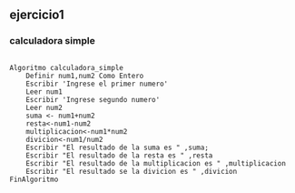 <h2> ejercicio1</h2>
<h3>calculadora simple</h3
<pre>
<code>
Algoritmo calculadora_simple
	Definir num1,num2 Como Entero
	Escribir 'Ingrese el primer numero'
	Leer num1
	Escribir 'Ingrese segundo numero'
	Leer num2
	suma <- num1+num2
	resta<-num1-num2
	multiplicacion<-num1*num2
	divicion<-num1/num2
	Escribir "El resultado de la suma es " ,suma;
	Escribir "El resultado de la resta es " ,resta 
	Escribir "El resultado de la multiplicacion es " ,multiplicacion
	Escribir "El resultado se la divicion es " ,divicion
FinAlgoritmo
</code>
</pre>
